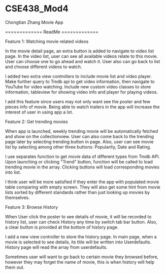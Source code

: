# CSE438_Mod4

Chongtian Zhang
Movie App

============= ReadMe =============

Feature 1: Watching movie related videos

In the movie detail page, an extra button is added	to navigate to video list page. In the video list, user can see all available videos relate to this movie. User can choose one to go ahead and watch it. User also can go back to list and choose different videos to watch.

I added two extra view controllers to include movie list and video player. Make further query to Tmdb api to get video information, then navigate to YouTube for video watching. Include new custom video classes to store information, tableview for showing video info and player for playing videos.

I add this feature since users may not only want see the poster and few pieces info of movie. Being able to watch trailers in the app will increase the interest of user in using app a lot.
 
Feature 2: Get trending movies 

When app is launched, weekly trending movie will be automatically fetched and show on the collectionview. User can also come back to the trending page later by selecting trending button in page. Also, user can see movie list by selecting among other three buttons: Popularity, Date and Rating.

I use separates function to get movie data of different types from Tmdb API. Upon launching or clicking "Trend" button, function will be called to load trending movie in the array. Clicking buttons will load corresponding movies into list.

I think user will be more satisfied if they enter the app with populated movie table comparing with empty screen. They will also get some hint from movie lists sorted by different standards rather than just looking up movies by themselves.

Feature 3: Browse History

When User click the poster to see details of movie, it will be recorded to history list, user can check History any time by switch tab bar button. Also, a clear button is provided at the bottom of history page.

I add a new view	controller to store the history page. In main page, when a movie is selected to see details, its title will be written into Userdefaults. History page will read the array from userdefaults.

Sometimes user will want to go back to certain movie they browsed before, however they may forget the name of movie, this is when history will help them out.  	
